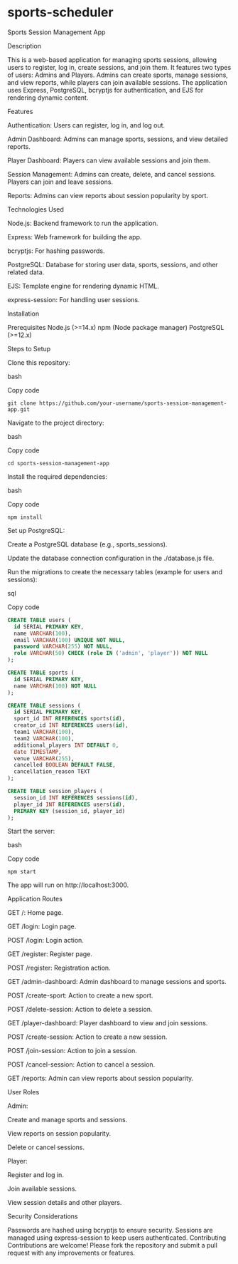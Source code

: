 # sports-scheduler
Sports Session Management App

Description

This is a web-based application for managing sports sessions, allowing users to register, log in, create sessions, and join them. It features two types of users: Admins and Players. Admins can create sports, manage sessions, and view reports, while players can join available sessions. The application uses Express, PostgreSQL, bcryptjs for authentication, and EJS for rendering dynamic content.


Features

Authentication: Users can register, log in, and log out.

Admin Dashboard: Admins can manage sports, sessions, and view detailed reports.

Player Dashboard: Players can view available sessions and join them.

Session Management: Admins can create, delete, and cancel sessions. Players can join and leave sessions.

Reports: Admins can view reports about session popularity by sport.


Technologies Used

Node.js: Backend framework to run the application.

Express: Web framework for building the app.

bcryptjs: For hashing passwords.

PostgreSQL: Database for storing user data, sports, sessions, and other related data.

EJS: Template engine for rendering dynamic HTML.

express-session: For handling user sessions.


Installation

Prerequisites
Node.js (>=14.x)
npm (Node package manager)
PostgreSQL (>=12.x)

Steps to Setup

Clone this repository:

bash

Copy code

```git clone https://github.com/your-username/sports-session-management-app.git```

Navigate to the project directory:

bash

Copy code

```cd sports-session-management-app```

Install the required dependencies:

bash

Copy code

```npm install```

Set up PostgreSQL:


Create a PostgreSQL database (e.g., sports_sessions).

Update the database connection configuration in the ./database.js file.

Run the migrations to create the necessary tables (example for users and sessions):

sql

Copy code

``` SQL 
CREATE TABLE users (
  id SERIAL PRIMARY KEY,
  name VARCHAR(100),
  email VARCHAR(100) UNIQUE NOT NULL,
  password VARCHAR(255) NOT NULL,
  role VARCHAR(50) CHECK (role IN ('admin', 'player')) NOT NULL
);

CREATE TABLE sports (
  id SERIAL PRIMARY KEY,
  name VARCHAR(100) NOT NULL
);

CREATE TABLE sessions (
  id SERIAL PRIMARY KEY,
  sport_id INT REFERENCES sports(id),
  creator_id INT REFERENCES users(id),
  team1 VARCHAR(100),
  team2 VARCHAR(100),
  additional_players INT DEFAULT 0,
  date TIMESTAMP,
  venue VARCHAR(255),
  cancelled BOOLEAN DEFAULT FALSE,
  cancellation_reason TEXT
); 

CREATE TABLE session_players (
  session_id INT REFERENCES sessions(id),
  player_id INT REFERENCES users(id),
  PRIMARY KEY (session_id, player_id)
); 
```

Start the server:

bash

Copy code

``` node
npm start 
```

The app will run on http://localhost:3000.


Application Routes

GET /: Home page.

GET /login: Login page.

POST /login: Login action.

GET /register: Register page.

POST /register: Registration action.

GET /admin-dashboard: Admin dashboard to manage sessions and sports.

POST /create-sport: Action to create a new sport.

POST /delete-session: Action to delete a session.

GET /player-dashboard: Player dashboard to view and join sessions.

POST /create-session: Action to create a new session.

POST /join-session: Action to join a session.

POST /cancel-session: Action to cancel a session.

GET /reports: Admin can view reports about session popularity.


User Roles

Admin:

Create and manage sports and sessions.

View reports on session popularity.

Delete or cancel sessions.

Player:

Register and log in.

Join available sessions.

View session details and other players.

Security Considerations

Passwords are hashed using bcryptjs to ensure security.
Sessions are managed using express-session to keep users authenticated.
Contributing
Contributions are welcome! Please fork the repository and submit a pull request with any improvements or features.
